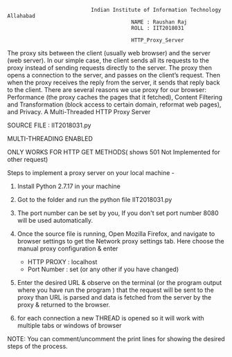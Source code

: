                                Indian Institute of Information Technology Allahabad
                                            NAME : Raushan Raj
                                            ROLL : IIT2018031
                                                               
                                            HTTP_Proxy_Server
   The proxy sits between the client (usually web browser) and the server (web server).
   In our simple case, the client sends all its requests to the proxy instead of sending 
   requests directly to the server. The proxy then opens a connection to the server, and 
   passes on the client’s request. Then when the proxy receives the reply from the server, 
   it sends that reply back to the client. There are several reasons we use proxy for our 
   browser: Performance (the proxy caches the pages that it fetched), Content Filtering 
   and Transformation (block access to certain domain, reformat web pages), and Privacy.
   A Multi-Threaded HTTP Proxy Server 


   SOURCE FILE : IIT2018031.py

   MULTI-THREADING ENABLED

   ONLY WORKS FOR HTTP GET METHODS( shows 501 Not Implemented for other request)

   Steps to implement a proxy server on your local machine - 

   1) Install Python 2.7.17 in your machine

   2) Got to the folder and run the python file IIT2018031.py

   3) The port number  can be set by you, If you don't set port number 8080 will be used automatically.

   4) Once the source file is running, Open Mozilla Firefox, and navigate to browser settings to get the Network proxy settings tab.  Here choose the manual proxy configuration       & enter

         - HTTP PROXY : localhost
         - Port Number : set (or any other if you have changed)

   5) Enter the desired URL & observe on the terminal (or the program output where you have run the program ) that the request will be sent to the proxy than URL is parsed and         data is fetched  from the server by the proxy & returned to the  browser.

   6) for each connection a new THREAD is opened so it will work with multiple tabs or windows of browser



   NOTE: You can comment/uncomment the print lines for showing the desired steps of the process.



